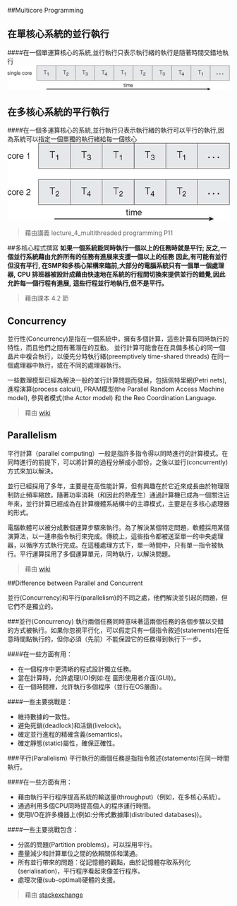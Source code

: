 ##Multicore Programming

在單核心系統的並行執行
------
####在一個單運算核心的系統,並行執行只表示執行緒的執行是隨著時間交錯地執行
![DEMO](./照片/Figure4.3.png)

在多核心系統的平行執行
------
####在一個多運算核心的系統,並行執行只表示執行緒的執行可以平行的執行,因為系統可以指定一個單獨的執行緒給每一個核心
![DEMO](./照片/Figure4.4.png)

>藉由講義 lecture_4_multithreaded programming P11

##多核心程式撰寫
**如果一個系統能同時執行一個以上的任務時就是平行; 反之,一個並行系統藉由允許所有的任務有進展來支援一個以上的任務**
**因此,有可能有並行但沒有平行, 在SMP和多核心架構來臨前,大部分的電腦系統只有一個單一個處理器,**
**CPU 排班器被設計成藉由快速地在系統的行程間切換來提供並行的錯覺,因此允許每一個行程有進展,** 
**這些行程並行地執行,但不是平行。**

>藉由課本 4.2 節

Concurrency
------
並行性(Concurrency)是指在一個系統中，擁有多個計算，這些計算有同時執行的特性，而且他們之間有著潛在的互動。
並行計算可能會在在具備多核心的同一個晶片中複合執行，以優先分時執行緒(preemptively time-shared threads)
在同一個處理器中執行，或在不同的處理器執行。

一些數理模型已經為解決一般的並行計算問題而發展，包括佩特里網(Petri nets), 進程演算(process calculi), 
PRAM模型(the Parallel Random Access Machine model), 參與者模式(the Actor model) 和 the Reo Coordination Language.
>藉由 [wiki](https://en.wikipedia.org/wiki/Concurrency_(computer_science))



Parallelism
------
平行計算（parallel computing）一般是指許多指令得以同時進行的計算模式。在同時進行的前提下，可以將計算的過程分解成小部份，之後以並行(concurrently)方式來加以解決。

並行已經採用了多年，主要是在高性能計算，但有興趣在於它近來成長由於物理限制防止頻率縮放。隨著功率消耗（和因此的熱產生）通過計算機已成為一個關注近年來，並行計算已經成為在計算機體系結構中的主導模式，主要是在多核心處理器的形式。

電腦軟體可以被分成數個運算步驟來執行。為了解決某個特定問題，軟體採用某個演算法，以一連串指令執行來完成。傳統上，這些指令都被送至單一的中央處理器，以循序方式執行完成。在這種處理方式下，單一時間中，只有單一指令被執行。平行運算採用了多個運算單元，同時執行，以解決問題。
>藉由 [wiki](https://en.wikipedia.org/wiki/Parallel_computing)


##Difference between Parallel and Concurrent

並行(Concurrency)和平行(parallelism)的不同之處，他們解決並引起的問題，但它們不是獨立的。

###並行(Concurrency)
執行兩個任務同時意味著這兩個任務的各個步驟以交錯的方式被執行。如果你忽視平行化，可以假定只有一個指令敘述(statements)在任意時間點執行的，但你必須（先前）不能保證它的任務得到執行下一步。

####在一些方面有用：
* 在一個程序中更清晰的程式設計獨立任務。
* 當在計算時，允許處理I/O(例如:在 圖形使用者介面(GUI))。
* 在一個時間裡，允許執行多個程序（並行在OS層面）。


####一些主要挑戰是：
* 維持數據的一致性。
* 避免死鎖(deadlock)和活鎖(livelock)。
* 確定並行進程的精確含義(semantics)。
* 確定靜態(static)屬性，確保正確性。


###平行(Parallelism)
平行執行的兩個任務是指指令敘述(statements)在同一時間執行。

####在一些方面有用：
* 藉由執行平行程序提高系統的輸送量(throughput)（例如，在多核心系統）。
* 通過利用多個CPU同時提高個人的程序運行時間。
* 使用I/O在許多機器上(例如:分佈式數據庫(distributed databases))。

####一些主要挑戰包含：
* 分區的問題(Partition problems)，可以採用平行。
* 盡量減少和計算單位之間的依賴關係和溝通。
* 所有並行帶來的問題：從記憶體的觀點，由於記憶體存取系列化(serialisation)，平行程序看起來像並行程序。
* 處理次優(sub-optimal)硬體的支援。

>藉由 [stackexchange](http://cs.stackexchange.com/questions/19987/difference-between-parallel-and-concurrent-programming)
